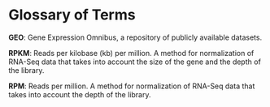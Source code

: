# Glossary of Terms

**GEO**: Gene Expression Omnibus, a repository of publicly available datasets.

**RPKM**: Reads per kilobase (kb) per million. A method for normalization of RNA-Seq data that takes into account the size of the gene and the depth of the library.

**RPM**: Reads per million. A method for normalization of RNA-Seq data that takes into account the depth of the library.

